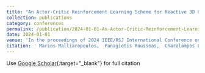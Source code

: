 ```yaml
---
title: "An Actor-Critic Reinforcement Learning Scheme for Reactive 3D Optimal Motion Planning Based on Fluid Dynamics"
collection: publications
category: conferences
permalink: /publication/2024-01-01-An-Actor-Critic-Reinforcement-Learning-Scheme-for-Reactive-3D-Optimal-Motion-Planning-Based-on-Fluid-Dynamics
date: 2024-01-01
venue: 'In the proceedings of 2024 IEEE/RSJ International Conference on Intelligent Robots and Systems (IROS)'
citation: ' Marios Malliaropoulos,  Panagiotis Rousseas,  Charalampos Bechlioulis,  Kostas Kyriakopoulos, &quot;An Actor-Critic Reinforcement Learning Scheme for Reactive 3D Optimal Motion Planning Based on Fluid Dynamics.&quot; In the proceedings of 2024 IEEE/RSJ International Conference on Intelligent Robots and Systems (IROS), 2024.'
---
```

Use [Google Scholar](https://scholar.google.com/scholar?q=An+Actor+Critic+Reinforcement+Learning+Scheme+for+Reactive+3D+Optimal+Motion+Planning+Based+on+Fluid+Dynamics){:target="_blank"} for full citation